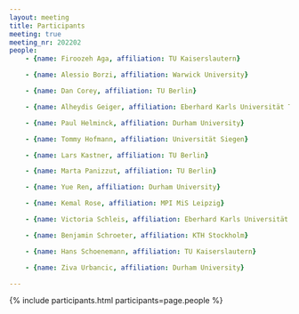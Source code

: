 ```yaml
---
layout: meeting
title: Participants
meeting: true
meeting_nr: 202202
people:
    - {name: Firoozeh Aga, affiliation: TU Kaiserslautern}

    - {name: Alessio Borzi, affiliation: Warwick University}

    - {name: Dan Corey, affiliation: TU Berlin}

    - {name: Alheydis Geiger, affiliation: Eberhard Karls Universität Tübingen}

    - {name: Paul Helminck, affiliation: Durham University}

    - {name: Tommy Hofmann, affiliation: Universität Siegen}

    - {name: Lars Kastner, affiliation: TU Berlin}

    - {name: Marta Panizzut, affiliation: TU Berlin}

    - {name: Yue Ren, affiliation: Durham University}

    - {name: Kemal Rose, affiliation: MPI MiS Leipzig}

    - {name: Victoria Schleis, affiliation: Eberhard Karls Universität Tübingen}

    - {name: Benjamin Schroeter, affiliation: KTH Stockholm}

    - {name: Hans Schoenemann, affiliation: TU Kaiserslautern}

    - {name: Ziva Urbancic, affiliation: Durham University}

---
```


{% include participants.html participants=page.people %}
